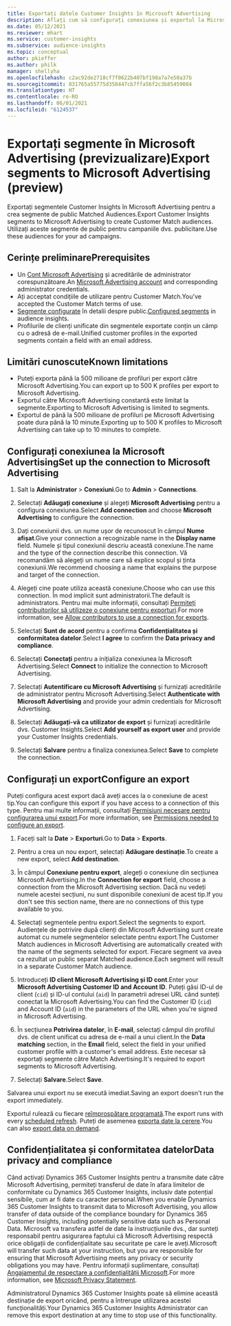 ```yaml
---
title: Exportați datele Customer Insights în Microsoft Advertising
description: Aflați cum să configurați conexiunea și exportul la Microsoft Advertising.
ms.date: 05/12/2021
ms.reviewer: mhart
ms.service: customer-insights
ms.subservice: audience-insights
ms.topic: conceptual
author: pkieffer
ms.author: philk
manager: shellyha
ms.openlocfilehash: c2ac92de2718cf7f0622b407bf198a7a7e50a37b
ms.sourcegitcommit: 831765a55775d358447cb7ffa56f2c3b85459084
ms.translationtype: HT
ms.contentlocale: ro-RO
ms.lasthandoff: 06/01/2021
ms.locfileid: "6124537"
---
```

# <a name="export-segments-to-microsoft-advertising-preview"></a><span data-ttu-id="1e0f1-103">Exportați segmente în Microsoft Advertising (previzualizare)</span><span class="sxs-lookup"><span data-stu-id="1e0f1-103">Export segments to Microsoft Advertising (preview)</span></span>

<span data-ttu-id="1e0f1-104">Exportați segmentele Customer Insights în Microsoft Advertising pentru a crea segmente de public Matched Audiences.</span><span class="sxs-lookup"><span data-stu-id="1e0f1-104">Export Customer Insights segments to Microsoft Advertising to create Customer Match audiences.</span></span> <span data-ttu-id="1e0f1-105">Utilizați aceste segmente de public pentru campaniile dvs. publicitare.</span><span class="sxs-lookup"><span data-stu-id="1e0f1-105">Use these audiences for your ad campaigns.</span></span>

## <a name="prerequisites"></a><span data-ttu-id="1e0f1-106">Cerințe preliminare</span><span class="sxs-lookup"><span data-stu-id="1e0f1-106">Prerequisites</span></span>

-   <span data-ttu-id="1e0f1-107">Un [Cont Microsoft Advertising](https://ads.microsoft.com/) și acreditările de administrator corespunzătoare.</span><span class="sxs-lookup"><span data-stu-id="1e0f1-107">An [Microsoft Advertising account](https://ads.microsoft.com/) and corresponding administrator credentials.</span></span>
-   <span data-ttu-id="1e0f1-108">Ați acceptat condițiile de utilizare pentru Customer Match.</span><span class="sxs-lookup"><span data-stu-id="1e0f1-108">You've accepted the Customer Match terms of use.</span></span> 
-   <span data-ttu-id="1e0f1-109">[Segmente configurate](segments.md) în detalii despre public.</span><span class="sxs-lookup"><span data-stu-id="1e0f1-109">[Configured segments](segments.md) in audience insights.</span></span>
-   <span data-ttu-id="1e0f1-110">Profilurile de clienți unificate din segmentele exportate conțin un câmp cu o adresă de e-mail.</span><span class="sxs-lookup"><span data-stu-id="1e0f1-110">Unified customer profiles in the exported segments contain a field with an email address.</span></span>

## <a name="known-limitations"></a><span data-ttu-id="1e0f1-111">Limitări cunoscute</span><span class="sxs-lookup"><span data-stu-id="1e0f1-111">Known limitations</span></span>

- <span data-ttu-id="1e0f1-112">Puteți exporta până la 500 milioane de profiluri per export către Microsoft Advertising.</span><span class="sxs-lookup"><span data-stu-id="1e0f1-112">You can export up to 500 K profiles per export to Microsoft Advertising.</span></span>
- <span data-ttu-id="1e0f1-113">Exportul către Microsoft Advertising constantă este limitat la segmente.</span><span class="sxs-lookup"><span data-stu-id="1e0f1-113">Exporting to Microsoft Advertising is limited to segments.</span></span>
- <span data-ttu-id="1e0f1-114">Exportul de până la 500 milioane de profiluri pe Microsoft Advertising poate dura până la 10 minute.</span><span class="sxs-lookup"><span data-stu-id="1e0f1-114">Exporting up to 500 K profiles to Microsoft Advertising can take up to 10 minutes to complete.</span></span> 


## <a name="set-up-the-connection-to-microsoft-advertising"></a><span data-ttu-id="1e0f1-115">Configurați conexiunea la Microsoft Advertising</span><span class="sxs-lookup"><span data-stu-id="1e0f1-115">Set up the connection to Microsoft Advertising</span></span>

1. <span data-ttu-id="1e0f1-116">Salt la **Administrator** > **Conexiuni**.</span><span class="sxs-lookup"><span data-stu-id="1e0f1-116">Go to **Admin** > **Connections**.</span></span>

1. <span data-ttu-id="1e0f1-117">Selectați **Adăugați conexiune** și alegeți **Microsoft Advertising** pentru a configura conexiunea.</span><span class="sxs-lookup"><span data-stu-id="1e0f1-117">Select **Add connection** and choose **Microsoft Advertising** to configure the connection.</span></span>

1. <span data-ttu-id="1e0f1-118">Dați conexiunii dvs. un nume ușor de recunoscut în câmpul **Nume afișat**.</span><span class="sxs-lookup"><span data-stu-id="1e0f1-118">Give your connection a recognizable name in the **Display name** field.</span></span> <span data-ttu-id="1e0f1-119">Numele și tipul conexiunii descriu această conexiune.</span><span class="sxs-lookup"><span data-stu-id="1e0f1-119">The name and the type of the connection describe this connection.</span></span> <span data-ttu-id="1e0f1-120">Vă recomandăm să alegeți un nume care să explice scopul și ținta conexiunii.</span><span class="sxs-lookup"><span data-stu-id="1e0f1-120">We recommend choosing a name that explains the purpose and target of the connection.</span></span>

1. <span data-ttu-id="1e0f1-121">Alegeți cine poate utiliza această conexiune.</span><span class="sxs-lookup"><span data-stu-id="1e0f1-121">Choose who can use this connection.</span></span> <span data-ttu-id="1e0f1-122">În mod implicit sunt administratorii.</span><span class="sxs-lookup"><span data-stu-id="1e0f1-122">The default is administrators.</span></span> <span data-ttu-id="1e0f1-123">Pentru mai multe informații, consultați [Permiteți contribuitorilor să utilizeze o conexiune pentru exporturi](connections.md#allow-contributors-to-use-a-connection-for-exports).</span><span class="sxs-lookup"><span data-stu-id="1e0f1-123">For more information, see [Allow contributors to use a connection for exports](connections.md#allow-contributors-to-use-a-connection-for-exports).</span></span>

1. <span data-ttu-id="1e0f1-124">Selectați **Sunt de acord** pentru a confirma **Confidențialitatea și conformitatea datelor**.</span><span class="sxs-lookup"><span data-stu-id="1e0f1-124">Select **I agree** to confirm the **Data privacy and compliance**.</span></span>

1. <span data-ttu-id="1e0f1-125">Selectați **Conectați** pentru a inițializa conexiunea la Microsoft Advertising.</span><span class="sxs-lookup"><span data-stu-id="1e0f1-125">Select **Connect** to initialize the connection to Microsoft Advertising.</span></span>

1. <span data-ttu-id="1e0f1-126">Selectați **Autentificare cu Microsoft Advertising** și furnizați acreditările de administrator pentru Microsoft Advertising.</span><span class="sxs-lookup"><span data-stu-id="1e0f1-126">Select **Authenticate with Microsoft Advertising** and provide your admin credentials for Microsoft Advertising.</span></span>

1. <span data-ttu-id="1e0f1-127">Selectați **Adăugați-vă ca utilizator de export** și furnizați acreditările dvs. Customer Insights.</span><span class="sxs-lookup"><span data-stu-id="1e0f1-127">Select **Add yourself as export user** and provide your Customer Insights credentials.</span></span>

1. <span data-ttu-id="1e0f1-128">Selectați **Salvare** pentru a finaliza conexiunea.</span><span class="sxs-lookup"><span data-stu-id="1e0f1-128">Select **Save** to complete the connection.</span></span>

## <a name="configure-an-export"></a><span data-ttu-id="1e0f1-129">Configurați un export</span><span class="sxs-lookup"><span data-stu-id="1e0f1-129">Configure an export</span></span>

<span data-ttu-id="1e0f1-130">Puteți configura acest export dacă aveți acces la o conexiune de acest tip.</span><span class="sxs-lookup"><span data-stu-id="1e0f1-130">You can configure this export if you have access to a connection of this type.</span></span> <span data-ttu-id="1e0f1-131">Pentru mai multe informații, consultați [Permisiuni necesare pentru configurarea unui export](export-destinations.md#set-up-a-new-export).</span><span class="sxs-lookup"><span data-stu-id="1e0f1-131">For more information, see [Permissions needed to configure an export](export-destinations.md#set-up-a-new-export).</span></span>

1. <span data-ttu-id="1e0f1-132">Faceți salt la **Date** > **Exporturi**.</span><span class="sxs-lookup"><span data-stu-id="1e0f1-132">Go to **Data** > **Exports**.</span></span>

1. <span data-ttu-id="1e0f1-133">Pentru a crea un nou export, selectați **Adăugare destinație**.</span><span class="sxs-lookup"><span data-stu-id="1e0f1-133">To create a new export, select **Add destination**.</span></span>

1. <span data-ttu-id="1e0f1-134">În câmpul **Conexiune pentru export**, alegeți o conexiune din secțiunea Microsoft Advertising.</span><span class="sxs-lookup"><span data-stu-id="1e0f1-134">In the **Connection for export** field, choose a connection from the Microsoft Advertising section.</span></span> <span data-ttu-id="1e0f1-135">Dacă nu vedeți numele acestei secțiuni, nu sunt disponibile conexiuni de acest tip.</span><span class="sxs-lookup"><span data-stu-id="1e0f1-135">If you don't see this section name, there are no connections of this type available to you.</span></span>

1. <span data-ttu-id="1e0f1-136">Selectați segmentele pentru export.</span><span class="sxs-lookup"><span data-stu-id="1e0f1-136">Select the segments to export.</span></span> <span data-ttu-id="1e0f1-137">Audiențele de potrivire după clienți din Microsoft Advertising sunt create automat cu numele segmentelor selectate pentru export.</span><span class="sxs-lookup"><span data-stu-id="1e0f1-137">The Customer Match audiences in Microsoft Advertising are automatically created with the name of the segments selected for export.</span></span> <span data-ttu-id="1e0f1-138">Fiecare segment va avea ca rezultat un public separat Matched audience.</span><span class="sxs-lookup"><span data-stu-id="1e0f1-138">Each segment will result in a separate Customer Match audience.</span></span> 

1. <span data-ttu-id="1e0f1-139">Introduceți **ID client Microsoft Advertising și ID cont**.</span><span class="sxs-lookup"><span data-stu-id="1e0f1-139">Enter your **Microsoft Advertising Customer ID and Account ID**.</span></span> <span data-ttu-id="1e0f1-140">Puteți găsi ID-ul de client (`cid`) și ID-ul contului (`aid`) în parametrii adresei URL când sunteți conectat la Microsoft Advertising.</span><span class="sxs-lookup"><span data-stu-id="1e0f1-140">You can find the Customer ID (`cid`) and Account ID (`aid`) in the parameters of the URL when you're signed in Microsoft Advertising.</span></span>

1. <span data-ttu-id="1e0f1-141">În secțiunea **Potrivirea datelor**, în **E-mail**, selectați câmpul din profilul dvs. de client unificat cu adresa de e-mail a unui client.</span><span class="sxs-lookup"><span data-stu-id="1e0f1-141">In the **Data matching** section, in the **Email** field, select the field in your unified customer profile with a customer's email address.</span></span> <span data-ttu-id="1e0f1-142">Este necesar să exportați segmente către Match Advertising.</span><span class="sxs-lookup"><span data-stu-id="1e0f1-142">It's required to export segments to Microsoft Advertising.</span></span>

1. <span data-ttu-id="1e0f1-143">Selectați **Salvare**.</span><span class="sxs-lookup"><span data-stu-id="1e0f1-143">Select **Save**.</span></span>

<span data-ttu-id="1e0f1-144">Salvarea unui export nu se execută imediat.</span><span class="sxs-lookup"><span data-stu-id="1e0f1-144">Saving an export doesn't run the export immediately.</span></span>

<span data-ttu-id="1e0f1-145">Exportul rulează cu fiecare [reîmprospătare programată](system.md#schedule-tab).</span><span class="sxs-lookup"><span data-stu-id="1e0f1-145">The export runs with every [scheduled refresh](system.md#schedule-tab).</span></span> <span data-ttu-id="1e0f1-146">Puteți de asemenea [exporta date la cerere](export-destinations.md#run-exports-on-demand).</span><span class="sxs-lookup"><span data-stu-id="1e0f1-146">You can also [export data on demand](export-destinations.md#run-exports-on-demand).</span></span> 


## <a name="data-privacy-and-compliance"></a><span data-ttu-id="1e0f1-147">Confidențialitatea și conformitatea datelor</span><span class="sxs-lookup"><span data-stu-id="1e0f1-147">Data privacy and compliance</span></span>

<span data-ttu-id="1e0f1-148">Când activați Dynamics 365 Customer Insights pentru a transmite date către Microsoft Advertising, permiteți transferul de date în afara limitelor de conformitate cu Dynamics 365 Customer Insights, inclusiv date potențial sensibile, cum ar fi date cu caracter personal.</span><span class="sxs-lookup"><span data-stu-id="1e0f1-148">When you enable Dynamics 365 Customer Insights to transmit data to Microsoft Advertising, you allow transfer of data outside of the compliance boundary for Dynamics 365 Customer Insights, including potentially sensitive data such as Personal Data.</span></span> <span data-ttu-id="1e0f1-149">Microsoft va transfera astfel de date la instrucțiunile dvs., dar sunteți responsabil pentru asigurarea faptului că Microsoft Advertising respectă orice obligații de confidențialitate sau securitate pe care le aveți.</span><span class="sxs-lookup"><span data-stu-id="1e0f1-149">Microsoft will transfer such data at your instruction, but you are responsible for ensuring that Microsoft Advertising meets any privacy or security obligations you may have.</span></span> <span data-ttu-id="1e0f1-150">Pentru informații suplimentare, consultați [Angajamentul de respectare a confidențialității Microsoft](https://go.microsoft.com/fwlink/?linkid=396732).</span><span class="sxs-lookup"><span data-stu-id="1e0f1-150">For more information, see [Microsoft Privacy Statement](https://go.microsoft.com/fwlink/?linkid=396732).</span></span>

<span data-ttu-id="1e0f1-151">Administratorul Dynamics 365 Customer Insights poate să elimine această destinație de export oricând, pentru a întrerupe utilizarea acestei funcționalități.</span><span class="sxs-lookup"><span data-stu-id="1e0f1-151">Your Dynamics 365 Customer Insights Administrator can remove this export destination at any time to stop use of this functionality.</span></span>
